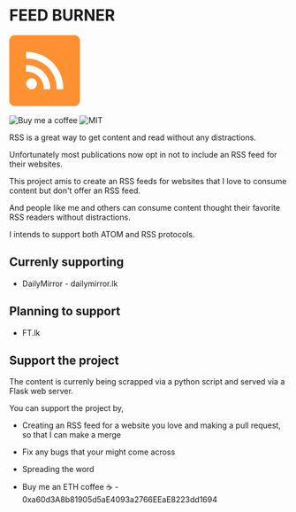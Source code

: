 # FEED BURNER

<img src="/statics/rss.png" height="128" width="128">

![Buy me a coffee](https://img.shields.io/badge/Ethereum-3C3C3D?style=for-the-badge&logo=Ethereum&logoColor=white)
![MIT](https://img.shields.io/github/license/rukshn/dm-feeds?style=for-the-badge&logo=Mit&logoColor=white)

RSS is a great way to get content and read without any distractions.

Unfortunately most publications now opt in not to include an RSS feed for their websites.

This project amis to create an RSS feeds for websites that I love to consume content but don't offer an RSS feed.

And people like me and others can consume content thought their favorite RSS readers without distractions.

I intends to support both ATOM and RSS protocols.

## Currenly supporting

- DailyMirror - dailymirror.lk

## Planning to support

- FT.lk

## Support the project

The content is currenly being scrapped via a python script and served via a Flask web server.

You can support the project by,

- Creating an RSS feed for a website you love and making a pull request, so that I can make a merge

- Fix any bugs that your might come across

- Spreading the word

- Buy me an ETH coffee ☕️ - 0xa60d3A8b81905d5aE4093a2766EEaE8223dd1694
